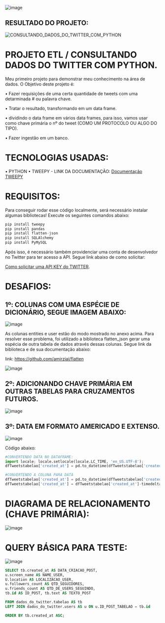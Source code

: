 ![image](https://user-images.githubusercontent.com/78058494/166161865-829573ee-df20-4c84-8aac-828441c97327.png)




## RESULTADO DO PROJETO:
![CONSULTANDO_DADOS_DO_TWITTER_COM_PYTHON](https://user-images.githubusercontent.com/78058494/166161345-5d16caa0-9683-41cd-a2fa-f7c10e771b24.gif)




# PROJETO ETL / CONSULTANDO DADOS DO TWITTER COM PYTHON.

Meu primeiro projeto para demonstrar meu conhecimento na área de dados. O Objetivo deste projeto é:

• Fazer requisições de uma certa quantidade de tweets com uma detarminada # ou palavra chave.

• Tratar o resultado, transformando em um data frame.

• dividindo o data frame em vários data frames, para isso, vamos usar como chave primária o nº do tweet (COMO UM PROTOCOLO OU ALGO DO TIPO).

• Fazer ingestão em um banco.

# TECNOLOGIAS USADAS:

• PYTHON
• TWEEPY - LINK DA DOCUMENTAÇÃO: [Documentação TWEEPY](https://www.tweepy.org/)


# REQUISITOS:

Para conseguir rodar esse código localmente, será necessário instalar algumas bibliotecas! Execute os seguintes comandos abaixo:

```python
pip install tweepy
pip install pandas
pip install flatten-json
pip install SQLAlchemy
pip install PyMySQL
```

Após isso, é necessário também providenciar uma conta de desenvolvedor no Twitter para ter acesso a API. Segue link abaixo de como solicitar:



[Como solicitar uma API KEY do TWITTER](https://www.youtube.com/watch?v=p4fZLzKodCg).

# DESAFIOS:

## 1º: COLUNAS COM UMA ESPÉCIE DE DICIONÁRIO, SEGUE IMAGEM ABAIXO:
![image](https://user-images.githubusercontent.com/78058494/165187939-8954dd36-0236-4071-a228-41a392cdf5c0.png)

As colunas entities  e user estão do modo mostrado no anexo acima. Para resolver esse problema, foi utilizado a biblioteca flatten_json gerar uma espécia de outra tabela de dados através dessas colunas. Segue link da biblioteca e de sua documentação abaixo:

link: https://github.com/amirziai/flatten

![image](https://user-images.githubusercontent.com/78058494/165192557-cbc012c2-fb71-43fb-8a10-1764927b2de9.png)


## 2º: ADICIONANDO CHAVE PRIMÁRIA EM OUTRAS TABELAS PARA CRUZAMENTOS FUTUROS.
![image](https://user-images.githubusercontent.com/78058494/165651768-f78bb241-90eb-429c-b7e2-67d1438a0766.png)

## 3º: DATA EM FORMATO AMERICADO E EXTENSO.
![image](https://user-images.githubusercontent.com/78058494/166162213-46d48ad2-37db-4c78-9671-f8c5755466e9.png)

Código abaixo:

```python
#CONVERTENDO DATA NO DATAFRAME:
import locale; locale.setlocale(locale.LC_TIME, 'en_US.UTF-8'); 
dfTweetstabelao['created_at'] = pd.to_datetime(dfTweetstabelao['created_at'], format='%a %b %d %H:%M:%S %z %Y').dt.strftime('%Y-%m-%d %H:%M:%S')

#CONVERTENDO A COLUNA PARA DATA
dfTweetstabelao['created_at'] = pd.to_datetime(dfTweetstabelao['created_at']) # TRANFORMANDO COLUNA DE STRING PARA DATATIME BR
dfTweetstabelao['created_at'] = dfTweetstabelao['created_at']-timedelta(hours=3) #SUBTRAINDO 3 HORAS (CONVERTENDO UTC PARA BR)
```

# DIAGRAMA DE RELACIONAMENTO (CHAVE PRIMÁRIA):

![image](https://user-images.githubusercontent.com/78058494/166114197-cb2a864a-f73c-4100-94a4-024d990e0148.png)

# QUERY BÁSICA PARA TESTE:
![image](https://user-images.githubusercontent.com/78058494/166163089-af94e371-555d-4b0d-99a4-3f988e8c1dca.png)


```sql
SELECT tb.created_at AS DATA_CRIACAO_POST,
u.screen_name AS NAME_USER,
U.location AS LOCALIZACAO_USER,
u.followers_count AS QTD_SEGUIDORES,
u.friends_count AS QTD_DE_USERS_SEGUINDO,
tb.id AS ID_POST, tb.text AS TEXTO_POST

FROM dados_do_twitter.tabelao AS tb
LEFT JOIN dados_do_twitter.users AS u ON u.ID_POST_TABELAO = tb.id

ORDER BY tb.created_at ASC;
```


